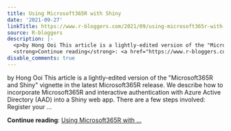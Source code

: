 ```yaml
---
title: Using Microsoft365R with Shiny
date: '2021-09-27'
linkTitle: https://www.r-bloggers.com/2021/09/using-microsoft365r-with-shiny/
source: R-bloggers
description: |-
  <p>by Hong Ooi This article is a lightly-edited version of the "Microsoft365R and Shiny" vignette in the latest Microsoft365R release. We describe how to incorporate Microsoft365R and interactive authentication with Azure Active Directory (AAD) into a Shiny web app. There are a few steps involved: Register your ...</p>
  <strong>Continue reading</strong>: <a href="https://www.r-bloggers.com/2021/09/using-microsoft365r-with-shiny/">Using Microsoft365R with ...
disable_comments: true
---
```

<p>by Hong Ooi This article is a lightly-edited version of the "Microsoft365R and Shiny" vignette in the latest Microsoft365R release. We describe how to incorporate Microsoft365R and interactive authentication with Azure Active Directory (AAD) into a Shiny web app. There are a few steps involved: Register your ...</p>
<strong>Continue reading</strong>: <a href="https://www.r-bloggers.com/2021/09/using-microsoft365r-with-shiny/">Using Microsoft365R with ...